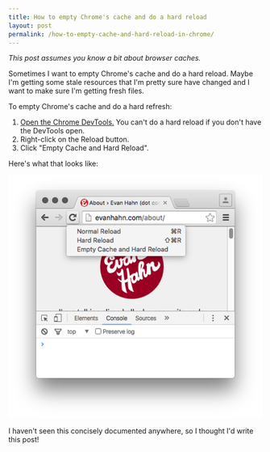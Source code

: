 ```yaml
---
title: How to empty Chrome's cache and do a hard reload
layout: post
permalink: /how-to-empty-cache-and-hard-reload-in-chrome/
---
```

*This post assumes you know a bit about browser caches.*

Sometimes I want to empty Chrome's cache and do a hard reload. Maybe I'm getting some stale resources that I'm pretty sure have changed and I want to make sure I'm getting fresh files.

To empty Chrome's cache and do a hard refresh:

1. [Open the Chrome DevTools.](https://developer.chrome.com/devtools#access) You can't do a hard reload if you don't have the DevTools open.
2. Right-click on the Reload button.
3. Click "Empty Cache and Hard Reload".

Here's what that looks like:

![Screenshot of "Empty Cache and Hard Reload" in Chrome](/uploads/2016-04-30-empty-cache-and-hard-reload.png)

I haven't seen this concisely documented anywhere, so I thought I'd write this post!

